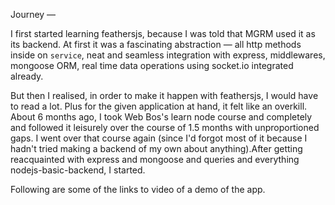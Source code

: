Journey —

I first started learning feathersjs, because I was told that MGRM used it as its backend. At first it was a fascinating abstraction — all http methods inside on `service`, neat and seamless integration with express, middlewares, mongoose ORM, real time data operations using socket.io integrated already.

But then I realised, in order to make it happen with feathersjs, I would have to read a lot. Plus for the given application at hand, it felt like an overkill. About 6 months ago, I took Web Bos's learn node course and completely and followed it leisurely over the course of 1.5 months with unproportioned gaps. I went over that course again (since I'd forgot most of it because I hadn't tried making a backend of my own about anything).After getting reacquainted with express and mongoose and queries and everything nodejs-basic-backend, I started.

Following are some of the links to video of a demo of the app.
